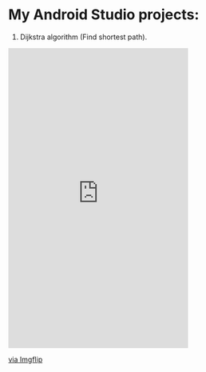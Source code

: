 # My Android Studio projects:

1. Dijkstra algorithm (Find shortest path).

<div style="width:360px;max-width:100%;"><div style="height:0;padding-bottom:166.67%;position:relative;"><iframe width="360" height="600" style="position:absolute;top:0;left:0;width:100%;height:100%;" frameBorder="0" src="https://imgflip.com/embed/3s513o"></iframe></div><p><a href="https://imgflip.com/gif/3s513o">via Imgflip</a></p></div>


